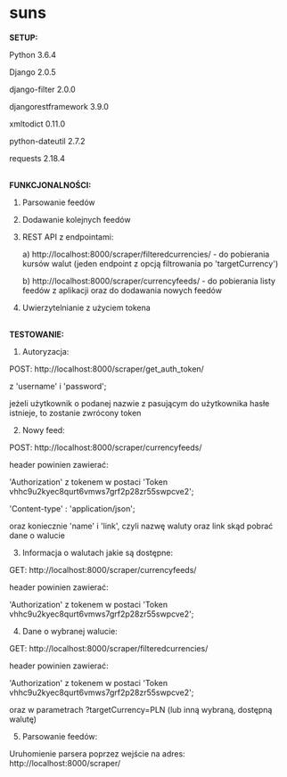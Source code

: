 # suns

<b>SETUP:</b>

Python 3.6.4

Django              2.0.5

django-filter       2.0.0

djangorestframework 3.9.0

xmltodict           0.11.0

python-dateutil     2.7.2

requests            2.18.4

<br>
<b>FUNKCJONALNOŚCI:</b>

  1. Parsowanie feedów
  2. Dodawanie kolejnych feedów
  3. REST API z endpointami:
  
      a) http://localhost:8000/scraper/filteredcurrencies/ - do pobierania kursów walut (jeden endpoint z opcją filtrowania po 'targetCurrency')
      
      b) http://localhost:8000/scraper/currencyfeeds/ - do pobierania listy feedów z aplikacji oraz do dodawania nowych feedów
      
  4. Uwierzytelnianie z użyciem tokena


<br>
<b>TESTOWANIE:</b>


1. Autoryzacja:

POST: http://localhost:8000/scraper/get_auth_token/

z 'username' i 'password';

jeżeli użytkownik o podanej nazwie z pasującym do użytkownika hasłe istnieje, to zostanie zwrócony token


2. Nowy feed:

POST: http://localhost:8000/scraper/currencyfeeds/

header powinien zawierać:

'Authorization' z tokenem w postaci 'Token vhhc9u2kyec8qurt6vmws7grf2p28zr55swpcve2';

'Content-type' : 'application/json';


oraz koniecznie 'name' i 'link', czyli nazwę waluty oraz link skąd pobrać dane o walucie


3. Informacja o walutach jakie są dostępne:

GET: http://localhost:8000/scraper/currencyfeeds/

header powinien zawierać:

'Authorization' z tokenem w postaci 'Token vhhc9u2kyec8qurt6vmws7grf2p28zr55swpcve2';


4. Dane o wybranej walucie:

GET: http://localhost:8000/scraper/filteredcurrencies/

header powinien zawierać:

'Authorization' z tokenem w postaci 'Token vhhc9u2kyec8qurt6vmws7grf2p28zr55swpcve2';

oraz w parametrach ?targetCurrency=PLN (lub inną wybraną, dostępną walutę)

5. Parsowanie feedów:

Uruhomienie parsera poprzez wejście na adres: http://localhost:8000/scraper/


